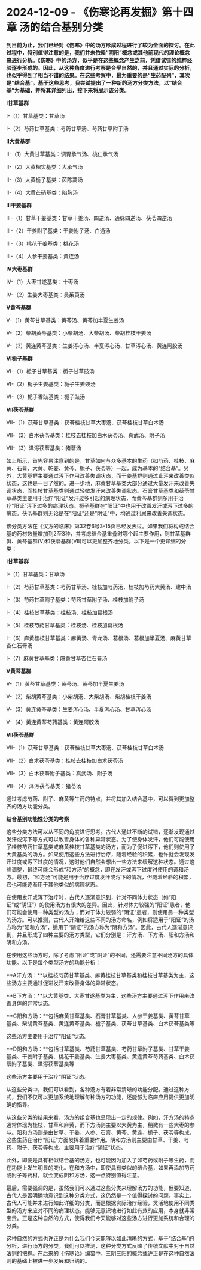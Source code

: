 # 2024-12-09 - 《伤寒论再发掘》第十四章 汤的结合基别分类

**到目前为止，我们已经对《伤寒》中的汤方形成过程进行了较为全面的探讨。在此过程中，特别值得注意的是，我们并未依赖“阴阳”概念或其他前现代的理论概念来进行分析。《伤寒》中的汤方，似乎是在这些概念产生之前，凭借试错的纯粹经验逐步形成的。因此，从这种角度进行考察是合乎自然的，并且通过实际的分析，也似乎得到了相当不错的结果。在这些考察中，最为重要的是“生药配列”，其次是“结合基”。基于这些思考，我尝试提出了一种新的汤方分类方法，以“结合基”为基础，并将其详细列出，接下来将展示该分类。**

**I甘草基群**

I-（1）甘草基类：甘草汤

I-（2）芍药甘草基类：芍药甘草汤、芍药甘草附子汤

**II大黄基群**

II-（1）大黄甘草基类：调胃承气汤、桃仁承气汤

II-（2）大黄枳实基类：大承气汤

II-（3）大黄栀子基类：茵陈蒿汤

II-（4）大黄芒硝基类：陷胸汤

**III干姜基群**

III-（1）甘草干姜基类：甘草干姜汤、四逆汤、通脉四逆汤、茯苓四逆汤

III-（2）干姜附子基类：干姜附子汤、白通汤

III-（3）桃花干姜基类：桃花汤

III-（4）人参干姜基类：黄连汤

**IV大枣基群**

IV-（1）大枣甘遂基类：十枣汤

IV-（2）生姜大枣基类：吴茱萸汤

**V黄芩基群**

V-（1）黄芩甘草基类：黄芩汤、黄芩加半夏生姜汤

V-（2）柴胡黄芩基类：小柴胡汤、大柴胡汤、柴胡桂枝干姜汤

V-（3）黄连黄芩基类：生姜泻心汤、半夏泻心汤、甘草泻心汤、黄连阿胶汤

**VI栀子基群**

VI-（1）栀子甘草基类：栀子甘草豉汤

VI-（2）栀子生姜基类：栀子生姜豉汤

VI-（3）栀子香豉基类：栀子豉汤

**VII茯苓基群**

VII-（1）茯苓甘草基类：茯苓桂枝甘草大枣汤、茯苓桂枝甘草白术汤

VII-（2）白术茯苓基类：桂枝去桂枝加白术茯苓汤、真武汤、附子汤

VII-（3）泽泻茯苓基类：猪苓汤

如上所示，首先容易注意到的是，甘草如何与众多基本的生药（如芍药、桂枝、麻黄、石膏、大黄、乾姜、黄芩、栀子、茯苓等）一起，成为基本的“结合基”。另外，大黄基群主要通过泻下作用改善失调状态，而干姜基群则通过止泻来改善类似状态，这也是一目了然的。进一步地，麻黄甘草基类大部分通过大量发汗来改善失调状态，而桂枝甘草基类则通过轻微发汗来改善失调状态。石膏甘草基类和茯苓甘草基类主要用于治疗“阳证”发汗过多引起的病理状态，而黄芩基群则多用于治疗“阳证”泻下过多的病理状态。栀子基群在“阳证”中也用于改善发汗或泻下过多的病态。茯苓基群则无论是在“阳证”还是“阴证”中，均通过利尿来改善失调状态。

该分类方法在《汉方的临床》第32卷6号3-15页已经发表过。如果我们将构成结合基的药材数量增加到2至3种，并考虑结合基重叠时哪个起主要作用，则甘草基群(I)、黄芩基群(V)和茯苓基群(Ⅶ)可以更加整齐地分类。以下是一个更详细的分类：

**I甘草基群**

I-（1）甘草基类：甘草汤

I-（2）芍药甘草基类：芍药甘草汤、桂枝加芍药汤、桂枝加芍药大黄汤、建中汤

I-（3）芍药甘草附子基类：芍药甘草附子汤、桂枝加附子汤

I-（4）桂枝甘草基类：桂枝汤、桂枝加葛根汤

I-（5）桂枝芍药甘草基类：桂枝汤、桂枝加葛根汤

I-（6）麻黄桂枝甘草基类：麻黄汤、青龙汤、葛根汤、葛根加半夏汤、麻黄甘草杏仁石膏汤

I-（7）麻黄甘草基类：麻黄甘草杏仁石膏汤

**V黄芩基群**

V-（1）黄芩甘草基类：黄芩汤、黄芩加半夏生姜汤

V-（2）柴胡黄芩基类：小柴胡汤、大柴胡汤、柴胡桂枝干姜汤

V-（3）黄连黄芩基类：生姜泻心汤、半夏泻心汤、甘草泻心汤

V-（4）黄连黄芩芍药基类：黄连阿胶汤

**VII茯苓基群**

VII-（1）茯苓甘草基类：茯苓桂枝甘草大枣汤、茯苓桂枝甘草白术汤

VII-（2）白术茯苓基类：桂枝去桂枝加白术茯苓汤

VII-（3）白术茯苓附子基类：真武汤、附子汤

VII-（4）泽泻茯苓基类：猪苓汤

通过考虑芍药、附子、麻黄等生药的特点，并将其加入结合基中，可以得到更加整齐的汤方功能分类。

**结合基别功能性分类的考察**

这些分类方法可以从不同的角度进行思考。古代人通过不断的试错，逐渐发现通过发汗或泻下等方式可以改善身体的各种异常状态。为了使身体发汗，他们可能使用了桂枝芍药甘草基类或麻黄桂枝甘草基类的汤方，而为了促进泻下，他们则使用了大黄基类的汤方。如果使用这些方法进行治疗，随着经验的积累，也许就会发现发汗过度或泻下过度的情况，这时他们自然会想出一些方法来缓解这种状态。通过这些调整，最终可能会形成“和方汤”的概念，即在发汗或泻下过度时使用的调和汤方。最初，“和方汤”可能是用于治疗过度发汗或泻下的情况，但随着经验的积累，它也可能逐渐用于其他类似的病理状态。

在使用发汗或泻下治疗时，古代人逐渐意识到，针对不同体力状态（如“阳证”或“阴证”）的使用汤方有很大的差异。因此，针对体力较强的“阳证”患者，他们可能会使用一种类型的汤方；而对于体力较弱的“阴证”患者，则使用另一种类型的汤方。可以推测，古代人开始给这些不同的汤方命名，例如将适用于“阳证”的汤方称为“阳和方汤”，适用于“阴证”的汤方称为“阴和方汤”。因此，古代人逐渐意识到，并且形成了四种主要的汤方类型，它们分别是：汗方汤、下方汤、阳和方汤和阴和方汤。

在使用这些汤方时，除了考虑“阳证”或“阴证”的不同，还需要注意不同汤方的具体功能。以下是每个类型汤方的功能分析：

**A汗方汤：**以桂枝芍药甘草基类、麻黄桂枝甘草基类和桂枝甘草基类为主，这些汤方主要通过促进发汗来改善身体的异常状态。

**B下方汤：**以大黄基类、大枣甘遂基类为主，这些汤方主要通过泻下作用来改善身体的异常状态。

**C阳和方汤：**包括麻黄甘草基类、石膏甘草基类、人参干姜基类、黄芩甘草基类、柴胡黄芩基类、黄连黄芩基类、栀子基类、茯苓甘草基类、白术茯苓基类等

这些汤方主要用于治疗“阳证”状态。

**D阴和方汤：**包括甘草基类、芍药甘草基类、芍药甘草附子基类、甘草干姜基类、干姜附子基类、桃花干姜基类、生姜大枣基类、黄连黄芩芍药基类、白术茯苓附子基类、泽泻茯苓基类等

这些汤方主要用于治疗“阴证”状态。

从这些分类中，我们可以看到，各种汤方有着非常清晰的功能分配。通过这种方式，我们不仅可以更加系统地理解每种汤方的功能，还能够为临床应用提供更加明确的指导。

从这些分类的结果来看，汤方的组合基也呈现出一定的规律。例如，汗方汤的特点通常体现为桂枝、甘草和麻黄，而下方汤则主要以大黄为主，稍微有一些大枣的参与。阳和方汤则是由甘草、干姜、人参、石膏、黄芩、黄连、栀子、茯苓等构成，这些生药在治疗“阳证”方面发挥着重要作用。阴和方汤则主要由甘草、干姜、芍药、附子、茯苓等构成，主要用于治疗“阴证”状态。

此外，即便是具有相似结合基的汤方，也可能因为加入了如芍药或附子等生药，而在功能上发生明显的变化。在和方汤中，即使具有类似的结合基，如果再添加芍药或附子等药材，就会变成阴和方汤，这一点特别值得注意。

最后，需要强调的是，虽然我们可以通过这些分类来理解汤方的功能，但要知道，古代人是否明确地意识到这种分类方式，这仍然是一个值得探讨的问题。事实上，古代人可能并未进行如此详细的分类，而是根据实际治疗经验，灵活地使用不同类型的汤方来应对不同的病理状态。能够无意识地进行如此有效的应用，本身就非常宝贵。正是这种自然的方式，使得我们今天能够对这些汤方进行更加系统和合理的分类。

这种自然的方式也许正是为什么我们今天能够以如此清晰的方式，基于“结合基”的分析，进行汤方的分类。我们可以推测，这种分类方式反映了传统文献中对于自然法则的把握。在后来的《伤寒论》编纂中，三阴三阳的概念或许正是在这种自然法则的基础上被进一步发展和归纳的。